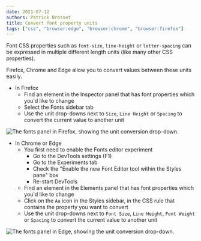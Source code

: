 ```yaml
---
date: 2021-07-12
authors: Patrick Brosset
title: Convert font property units
tags: ["css", "browser:edge", "browser:chrome", "browser:firefox"]
---
```

Font CSS properties such as `font-size`, `line-height` or `letter-spacing` can be expressed in multiple different length units (like many other CSS properties).

Firefox, Chrome and Edge allow you to convert values between these units easily.

* In Firefox
  * Find an element in the Inspector panel that has font properties which you'd like to change
  * Select the Fonts sidebar tab
  * Use the unit drop-downs next to `Size`, `Line Height` or `Spacing` to convert the current value to another unit

![The fonts panel in Firefox, showing the unit conversion drop-down.](../../assets/img/convert-font-units-1.png)

* In Chrome or Edge
  * You first need to enable the Fonts editor experiment
    * Go to the DevTools settings (F1)
    * Go to the Experiments tab
    * Check the "Enable the new Font Editor tool within the Styles pane" box
    * Re-start DevTools
  * Find an element in the Elements panel that has font properties which you'd like to change
  * Click on the `Aa` icon in the Styles sidebar, in the CSS rule that contains the property you want to convert
  * Use the unit drop-downs next to `Font Size`, `Line Height`, `Font Weight` or `Spacing` to convert the current value to another unit

![The fonts panel in Edge, showing the unit conversion drop-down.](../../assets/img/convert-font-units-2.png)
